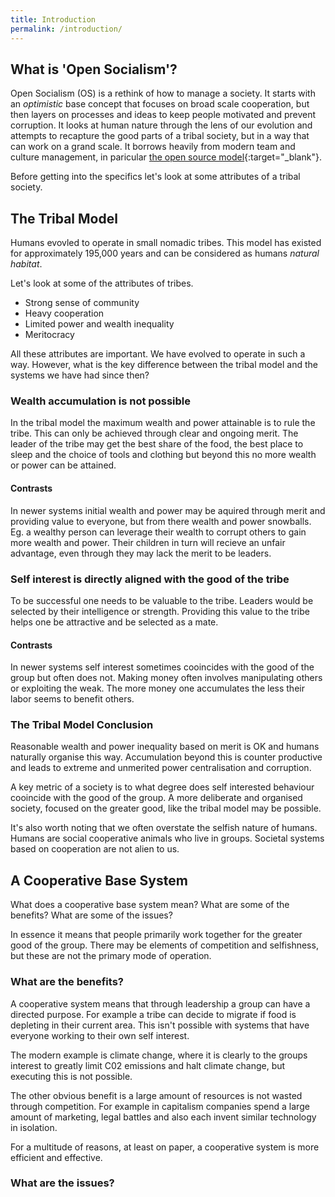 ```yaml
---
title: Introduction
permalink: /introduction/
---
```

## What is 'Open Socialism'?

Open Socialism (OS) is a rethink of how to manage a society. It starts with an *optimistic* base concept that focuses on broad scale cooperation, but then layers on processes and ideas to keep people motivated and prevent corruption. It looks at human nature through the lens of our evolution and attempts to recapture the good parts of a tribal society, but in a way that can work on a grand scale. It borrows heavily from modern team and culture management, in paricular [the open source model](https://en.wikipedia.org/wiki/Open-source_model){:target="_blank"}.

Before getting into the specifics let's look at some attributes of a tribal society.

## The Tribal Model

Humans evovled to operate in small nomadic tribes. This model has existed for approximately 195,000 years and can be considered as humans *natural habitat*.

Let's look at some of the attributes of tribes.

* Strong sense of community
* Heavy cooperation
* Limited power and wealth inequality
* Meritocracy

All these attributes are important. We have evolved to operate in such a way. However, what is the key difference between the tribal model and the systems we have had since then?

### Wealth accumulation is not possible

In the tribal model the maximum wealth and power attainable is to rule the tribe. This can only be achieved through clear and ongoing merit. The leader of the tribe may get the best share of the food, the best place to sleep and the choice of tools and clothing but beyond this no more wealth or power can be attained.

#### Contrasts

In newer systems initial wealth and power may be aquired through merit and providing value to everyone, but from there wealth and power snowballs. Eg. a wealthy person can leverage their wealth to corrupt others to gain more wealth and power. Their children in turn will recieve an unfair advantage, even through they may lack the merit to be leaders.

### Self interest is directly aligned with the good of the tribe

To be successful one needs to be valuable to the tribe. Leaders would be selected by their intelligence or strength. Providing this value to the tribe helps one be attractive and be selected as a mate.

#### Contrasts

In newer systems self interest sometimes cooincides with the good of the group but often does not. Making money often involves manipulating others or exploiting the weak. The more money one accumulates the less their labor seems to benefit others.

### The Tribal Model Conclusion

Reasonable wealth and power inequality based on merit is OK and humans naturally organise this way. Accumulation beyond this is counter productive and leads to extreme and unmerited power centralisation and corruption.

A key metric of a society is to what degree does self interested behaviour cooincide with the good of the group. A more deliberate and organised society, focused on the greater good, like the tribal model may be possible.

It's also worth noting that we often overstate the selfish nature of humans. Humans are social cooperative animals who live in groups. Societal systems based on cooperation are not alien to us.

## A Cooperative Base System

What does a cooperative base system mean? What are some of the benefits? What are some of the issues?

In essence it means that people primarily work together for the greater good of the group. There may be elements of competition and selfishness, but these are not the primary mode of operation.

### What are the benefits?

A cooperative system means that through leadership a group can have a directed purpose. For example a tribe can decide to migrate if food is depleting in their current area. This isn't possible with systems that have everyone working to their own self interest.

The modern example is climate change, where it is clearly to the groups interest to greatly limit C02 emissions and halt climate change, but executing this is not possible.

The other obvious benefit is a large amount of resources is not wasted through competition. For example in capitalism companies spend a large amount of marketing, legal battles and also each invent similar technology in isolation.

For a multitude of reasons, at least on paper, a cooperative system is more efficient and effective.

### What are the issues?
